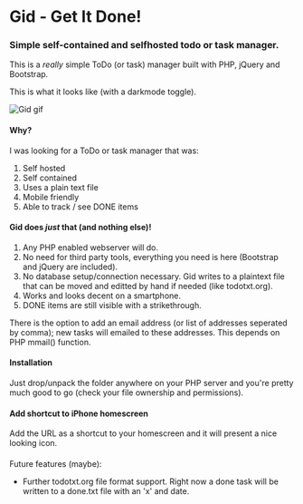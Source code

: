# Gid - Get It Done!

### Simple self-contained and selfhosted todo or task manager.
This is a *really* simple ToDo (or task) manager built with PHP, jQuery and Bootstrap.

This is what it looks like (with a darkmode toggle).

![Gid gif](https://piks.nl/upload/upload/gid/gid-dark-desktop.gif) 

#### Why?
I was looking for a ToDo or task manager that was:
1. Self hosted
2. Self contained
3. Uses a plain text file
4. Mobile friendly
5. Able to track / see DONE items

#### Gid does *just* that (and nothing else)!
1. Any PHP enabled webserver will do.
2. No need for third party tools, everything you need is here (Bootstrap and jQuery are included).
3. No database setup/connection necessary. Gid writes to a plaintext file that can be moved and editted by hand if needed (like todotxt.org).
4. Works and looks decent on a smartphone.
5. DONE items are still visible with a strikethrough.

There is the option to add an email address (or list of addresses seperated by comma); new tasks will emailed to these addresses. This depends on PHP mmail() function.

#### Installation
Just drop/unpack the folder anywhere on your PHP server and you're pretty much good to go (check your file ownership and permissions).

#### Add shortcut to iPhone homescreen
Add the URL as a shortcut to your homescreen and it will present a nice looking icon.

#### 
Future features (maybe):
- Further todotxt.org file format support. Right now a done task will be written to a done.txt file with an 'x' and date.

